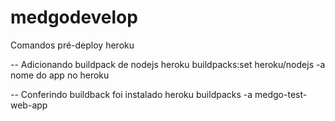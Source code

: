 # medgodevelop

Comandos pré-deploy heroku

-- Adicionando buildpack de nodejs
heroku buildpacks:set heroku/nodejs -a nome do app no heroku

-- Conferindo buildback foi instalado
heroku buildpacks -a medgo-test-web-app
